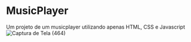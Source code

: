 # MusicPlayer
Um projeto de um musicplayer utilizando apenas HTML, CSS e Javascript
<br>
![Captura de Tela (464)](https://github.com/user-attachments/assets/986cb6a9-d9a9-4e0f-9104-d61e1fcf6b4f)
